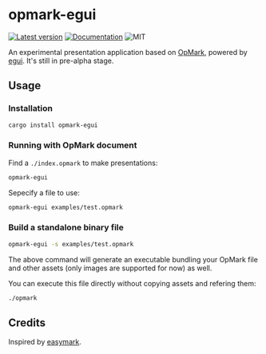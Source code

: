 # opmark-egui

[![Latest version](https://img.shields.io/crates/v/opmark-egui.svg)](https://crates.io/crates/opmark-egui)
[![Documentation](https://docs.rs/opmark-egui/badge.svg)](https://docs.rs/opmark-egui)
![MIT](https://img.shields.io/badge/license-MIT-blue.svg)

An experimental presentation application based on [OpMark](https://crates.io/crates/opmark), powered by [egui](https://crates.io/crates/egui). It's still in pre-alpha stage.

## Usage

### Installation

```bash
cargo install opmark-egui
```

### Running with OpMark document

Find a `./index.opmark` to make presentations:

```bash
opmark-egui
```

Sepecify a file to use:

```bash
opmark-egui examples/test.opmark
```

### Build a standalone binary file

```bash
opmark-egui -s examples/test.opmark
```

The above command will generate an executable bundling your OpMark file and other assets (only images are supported for now) as well.

You can execute this file directly without copying assets and refering them:

```bash
./opmark
```

## Credits

Inspired by [easymark](https://github.com/emilk/egui/tree/master/egui_demo_lib/src/easy_mark).
